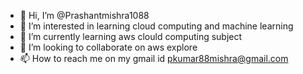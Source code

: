 - 👋 Hi, I’m @Prashantmishra1088
- 👀 I’m interested in learning cloud computing and machine learning
- 🌱 I’m currently learning aws clould computing subject
- 💞️ I’m looking to collaborate on aws explore
- 📫 How to reach me on my gmail id pkumar88mishra@gmail.com

<!---
Prashantmishra1088/Prashantmishra1088 is a ✨ special ✨ repository because its `README.md` (this file) appears on your GitHub profile.
You can click the Preview link to take a look at your changes.
--->
